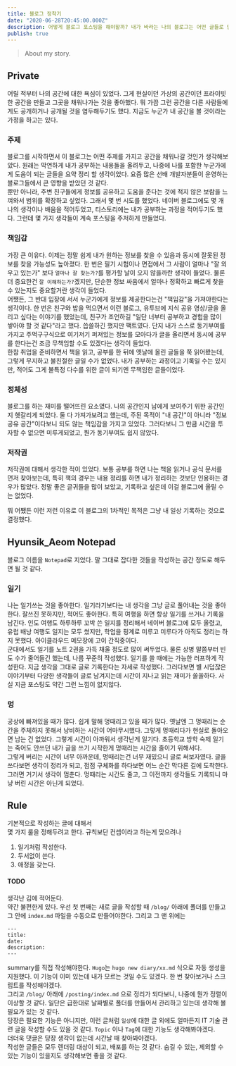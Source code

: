 ```yaml
---
title: 블로그 정착기
date: "2020-06-28T20:45:00.000Z"
description: 어떻게 블로그 포스팅을 해야할까? 내가 바라는 나의 블로그는 어떤 글들로 만들 수 있을까?
publish: true
---
```


> About my story.

## Private 
어릴 적부터 나의 공간에 대한 욕심이 있었다. 그게 현실이던 가상의 공간이던 프라이빗한 공간을 만들고 그곳을 채워나가는 것을 좋아했다. 뭐 가끔 그런 공간을 다른 사람들에게도 공개하거나 공개될 것을 염두해두기도 했다. 지금도 누군가 내 공간을 볼 것이라는 가정을 하고는 있다.  

### 주제
블로그를 시작하면서 이 블로그는 어떤 주제를 가지고 공간을 채워나갈 것인가 생각해보았다. 원래는 막연하게 내가 공부하는 내용들을 올려두고, 나중에 나를 포함한 누군가에게 도움이 되는 글들을 요약 정리 할 생각이었다. 요즘 많은 선배 개발자분들이 운영하는 블로그들에서 큰 영향을 받았던 것 같다.  
뿐만 아니라, 주변 친구들에게 정보를 공유하고 도움을 준다는 것에 적지 않은 보람을 느껴와서 범위를 확장하고 싶었다. 그래서 몇 번 시도를 했었다. 네이버 블로그에도 몇 개 나의 생각이나 배움을 적어두었고, 티스토리에는 내가 공부하는 과정을 적어두기도 했다. 그런데 몇 가지 생각들이 계속 포스팅을 주저하게 만들었다.  

### 책임감
가장 큰 이유다. 이제는 정말 쉽게 내가 원하는 정보를 찾을 수 있음과 동시에 잘못된 정보를 찾을 가능성도 높아졌다. 한 번은 필기 시험이나 면접에서 그 사람이 얼마나 "잘 외우고 있는가" 보다 `얼마나 잘 찾는가?`를 평가할 날이 오지 않을까란 생각이 들었다. 물론 더 중요한건 `잘 이해하는가?`겠지만, 단순한 정보 싸움에서 얼마나 정확하고 빠르게 찾을 수 있는지도 중요할거란 생각이 들었다.  
어쨌든, 그 반대 입장에 서서 누군가에게 정보를 제공한다는건 "책임감"을 가져야한다는 생각이다. 한 번은 친구와 밥을 먹으면서 이런 블로그, 유투브에 지식 공유 영상/글을 올리고 싶다는 이야기를 했었는데, 친구가 조언하길 "일단 너부터 공부하고 경험을 많이 쌓아야 할 것 같다"라고 했다. 씁쓸하긴 했지만 팩트였다. 단지 내가 스스로 동기부여를 가지고 주먹구구식으로 여기저기 퍼져있는 정보를 모아다가 글을 올리면서 동시에 공부를 한다는건 조금 무책임할 수도 있겠다는 생각이 들었다.  
한참 취업을 준비하면서 책을 읽고, 공부를 한 뒤에 옛날에 올린 글들을 쭉 읽어봤는데, 그렇게 무지하고 불친절한 글일 수가 없었다. 내가 공부하는 과정이고 기록일 수는 있지만, 적어도 그게 불특정 다수를 위한 글이 되기엔 무책임한 글들이었다.  

### 정체성
블로그를 하는 재미를 떨어뜨린 요소였다. 나의 공간인지 남에게 보여주기 위한 공간인지 헷갈리게 되었다. 둘 다 가져가보려고 했는데, 주된 목적이 "내 공간"이 아니라 "정보 공유 공간"이다보니 되도 않는 책임감을 가지고 있었다. 그러다보니 그 만큼 시간을 투자할 수 없으면 미루게되었고, 뭔가 동기부여도 쉽지 않았다.  

### 저작권
저작권에 대해서 생각한 적이 있었다. 보통 공부를 하면 나는 책을 읽거나 공식 문서를 먼저 찾아보는데, 특히 책의 경우는 내용 정리를 하면 내가 정리하는 것보단 인용하는 경우가 많았다. 정말 좋은 글귀들을 많이 보았고, 기록하고 싶은데 이걸 블로그에 올릴 수는 없었다.  


뭐 어쨌든 이런 저런 이유로 이 블로그의 1차적인 목적은 그냥 내 일상 기록하는 것으로 결정했다.


## Hyunsik_Aeom Notepad
블로그 이름을 `Notepad`로 지었다. 말 그대로 잡다한 것들을 작성하는 공간 정도로 해두면 될 것 같다.

### 일기
나는 일기쓰는 것을 좋아한다. 일기라기보다는 내 생각을 그냥 글로 풀어내는 것을 좋아한다. 잘쓰진 못하지만, 적어도 좋아한다. 특히 여행을 하면 항상 일기를 쓰거나 기록을 남긴다. 인도 여행도 하루하루 꼬박 쓴 일지를 정리해서 네이버 블로그에 모두 올렸고, 유럽 배낭 여행도 일지는 모두 썼지만, 학업을 핑계로 미루고 미루다가 아직도 정리는 하지 못했다. 아이클라우드 메모장에 고이 간직중이다.  
군대에서도 일기를 노트 2권을 가득 채울 정도로 많이 써두었다. 물론 상병 말쯤부터 빈도 수가 줄어들긴 했는데, 나름 꾸준히 작성했다. 일기를 쓸 때에는 가능한 러프하게 작성한다. 지금 생각을 그대로 글로 기록한다는 자세로 작성했다. 그러다보면 별 시덥잖은 이야기부터 다양한 생각들이 글로 남겨지는데 시간이 지나고 읽는 재미가 쏠쏠하다. 사실 지금 포스팅도 약간 그런 느낌이 없지않다.  

### 멍
공상에 빠져있을 때가 많다. 쉽게 말해 멍때리고 있을 때가 많다. 옛날엔 그 멍때리는 순간을 주체하지 못해서 낭비하는 시간이 어마무시했다. 그렇게 멍때리다가 현실로 돌아오면 남는 건 없었다. 그렇게 시간이 아까워서 생각난게 일기다. 초등학교 방학 숙제 일기는 죽어도 안쓰던 내가 글을 쓰기 시작한게 멍때리는 시간을 줄이기 위해서다.  
그렇게 버리는 시간이 너무 아까운데, 멍때리는건 너무 재밌으니 글로 써보자였다. 글을 쓰다보면 생각이 정리가 되고, 점점 구체화를 하다보면 어느 순간 막다른 길에 도착한다. 그러면 거기서 생각이 멈춘다. 멍때리는 시간도 줄고, 그 이전까지 생각들도 기록되니 마냥 버린 시간은 아닌게 되었다.  

## Rule
기본적으로 작성하는 글에 대해서  
몇 가지 룰을 정해두려고 한다. 규칙보단 컨셉이라고 하는게 맞으려나  
1. 일기처럼 작성한다.
2. 두서없이 쓴다.
3. 애정을 갖는다.

#### TODO
생각난 김에 적어둔다.  
약간 불편한게 있다. 우선 첫 번째는 새로 글을 작성할 때 `/blog/` 아래에 폴더를 만들고 그 안에 `index.md` 파일을 수동으로 만들어야한다. 그리고 그 맨 위에는 
```
---
title: 
date: 
description: 
---
```
summary를 직접 작성해야한다. `Hugo`는 `hugo new diary/xx.md` 식으로 자동 생성을 지원했다. 이 기능이 이미 있는데 내가 모르는 것일 수도 있겠다. 한 번 찾아보거나 스크립트를 작성해야겠다.  
그리고 `/blog/` 아래에 `/posting/index.md` 으로 정리가 되다보니, 나중에 뭔가 정렬이 이상할 것 같다. 일단은 급한대로 날짜별로 폴더를 만들어서 관리하고 있는데 생각해 볼 필요가 있는 것 같다.  
당장은 필요한 기능은 아니지만, 이런 글처럼 `일상`에 대한 글 외에도 얼마든지 IT 기술 관련 글을 작성할 수도 있을 것 같다. `Topic` 이나 `Tag`에 대한 기능도 생각해봐야겠다.  
더더욱 댓글은 당장 생각이 없는데 시간날 때 찾아봐야겠다.  
작성한 글들은 모두 렌더링 대상이 되고, 배포를 하는 것 같다. 숨길 수 있는, 제외할 수 있는 기능이 있을지도 생각해보면 좋을 것 같다.  